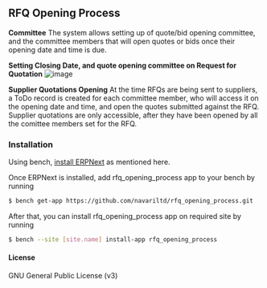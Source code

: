 ## RFQ Opening Process

**Committee**
The system allows setting up of quote/bid opening committee, and the committee members that will open quotes or bids once their opening date and time is due.

**Setting Closing Date, and quote opening committee on Request for Quotation**
![image](https://github.com/navariltd/navari_rfq_opening/assets/1822868/9ee5ac7b-fa73-4fb2-be17-97930154bfe8)


**Supplier Quotations Opening**
At the time RFQs are being sent to suppliers, a ToDo record is created for each committee member, who will access it on the opening date and time, and open the quotes submitted against the RFQ. Supplier quotations are only accessible, after they have been opened by all the comittee members set for the RFQ.

### Installation

Using bench, [install ERPNext](https://github.com/frappe/bench#installation) as mentioned here.

Once ERPNext is installed, add rfq_opening_process app to your bench by running

```sh
$ bench get-app https://github.com/navariltd/rfq_opening_process.git
```

After that, you can install rfq_opening_process app on required site by running

```sh
$ bench --site [site.name] install-app rfq_opening_process
```
#### License

GNU General Public License (v3)
